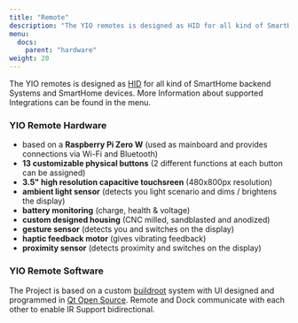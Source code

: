 ```yaml
---
title: "Remote"
description: "The YIO remotes is designed as HID for all kind of SmartHome backend Systems and SmartHome devices."
menu:
  docs:
    parent: "hardware"
weight: 20
---
```


The YIO remotes is designed as [HID](https://en.wikipedia.org/wiki/Human_interface_device) for all kind of SmartHome backend Systems and SmartHome devices. More Information about supported Integrations can be found in the menu.

### YIO Remote Hardware

- based on a **Raspberry Pi Zero W** (used as mainboard and provides connections via Wi-Fi and Bluetooth)
- **13 customizable physical buttons** (2 different functions at each button can be assigned)
- **3.5" high resolution capacitive touchsreen** (480x800px resolution)
- **ambient light sensor** (detects you light scenario and dims / brightens the display)
- **battery monitoring** (charge, health & voltage)
- **custom designed housing** (CNC milled, sandblasted and anodized)
- **gesture sensor** (detects you and switches on the display)
- **haptic feedback motor** (gives vibrating feedback)
- **proximity sensor** (detects proximity and switches on the display)

### YIO Remote Software

The Project is based on a custom [buildroot](https://buildroot.org/) system with UI designed and programmed in [Qt Open Source](https://www.qt.io/download-open-source). Remote and Dock communicate with each other to enable IR Support bidirectional.
